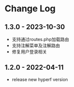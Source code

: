 # Change Log

## 1.3.0 - 2023-10-30

* 支持通过routes.php加载路由
* 支持注解菜单及注解路由
* 修复用户登录相关

## 1.2.0 - 2022-04-11

* release new hyperf version

